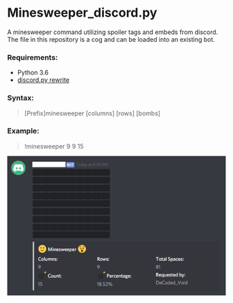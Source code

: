 # Minesweeper_discord.py
A minesweeper command utilizing spoiler tags and embeds from discord.
The file in this repository is a cog and can be loaded into an existing bot.

### Requirements:
* Python 3.6
* [discord.py rewrite](https://github.com/Rapptz/discord.py/tree/rewrite/)

### Syntax:
> [Prefix]minesweeper [columns] [rows] [bombs]

### Example:
> !minesweeper 9 9 15

![Screenshot](Example.PNG)
